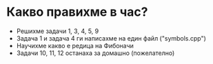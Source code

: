 # Какво правихме в час?
- Решихме задачи 1, 3, 4, 5, 9
- Задача 1 и задача 4 ги написахме на един файл ("symbols.cpp")
- Научихме какво е редица на Фибоначи
- Задачи 10, 11, 12 останаха за домашно (пожелателно)

